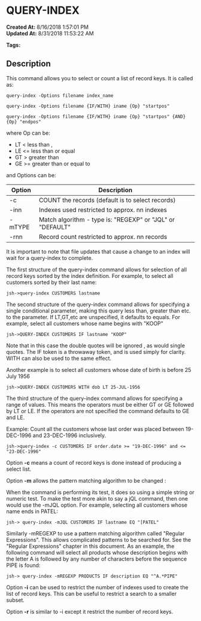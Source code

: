 # QUERY-INDEX

**Created At:** 8/16/2018 1:57:01 PM  
**Updated At:** 8/31/2018 11:53:22 AM  

**Tags:**
<badge text='key-select' vertical='middle' />
<badge text='jql' vertical='middle' />
<badge text='records' vertical='middle' />
<badge text='file indexing' vertical='middle' />

## Description 

This command allows you to select or count a list of record keys. It is called as:

```
query-index -Options filename index_name
```

```
query-index -Options filename {IF/WITH} iname {Op} "startpos"
```

```
query-index -Options filename {IF/WITH} iname {Op} "startpos" {AND} {Op} "endpos"
```

where Op can be:

- LT &lt; less than ,
- LE &lt;= less than or equal
- GT &gt; greater than
- GE &gt;= greater than or equal to


and Options can be:


| Option<br> | Description<br> |
| --- | --- |
| -c<br> | COUNT the records (default is to select records)<br> |
| -inn<br> | Indexes used restricted to approx. nn indexes<br> |
| -mTYPE<br> | Match algorithm - type is: "REGEXP" or "JQL" or "DEFAULT"<br> |
| -rnn<br> | Record count restricted to approx. nn records<br> |




It is important to note that file updates that cause a change to an index will wait for a query-index to complete.

The first structure of the query-index command allows for selection of all record keys sorted by the index definition. For example, to select all customers sorted by their last name:

```
jsh->query-index CUSTOMERS lastname
```



The second structure of the query-index command allows for specifying a single conditional parameter, making this query less than, greater than etc. to the parameter. If LT,GT,etc are unspecified, it defaults to equals. For example, select all customers whose name begins with "KOOP"

```
jsh->QUERY-INDEX CUSTOMERS IF lastname "KOOP"
```

Note that in this case the double quotes will be ignored , as would single quotes. The IF token is a throwaway token, and is used simply for clarity. WITH can also be used to the same effect.

Another example is to select all customers whose date of birth is before 25 July 1956

```
jsh->QUERY-INDEX CUSTOMERS WITH dob LT 25-JUL-1956
```



The third structure of the query-index command allows for specifying a range of values. This means the operators must be either GT or GE followed by LT or LE. If the operators are not specified the command defaults to GE and LE.

Example: Count all the customers whose last order was placed between 19-DEC-1996 and 23-DEC-1996 inclusively.

```
jsh->query-index -c CUSTOMERS IF order.date >= "19-DEC-1996" and <= "23-DEC-1996"
```

Option **-c** means a count of record keys is done instead of producing a select list.

Option **-m** allows the pattern matching algorithm to be changed :

When the command is performing its test, it does so using a simple string or numeric test. To make the test more akin to say a jQL command, then one would use the -mJQL option. For example, selecting all customers whose name ends in PATEL:

```
jsh-> query-index -mJQL CUSTOMERS IF lastname EQ "[PATEL"
```

Similarly -mREGEXP to use a pattern matching algorithm called "Regular Expressions". This allows complicated patterns to be searched for. See the "Regular Expressions" chapter in this document. As an example, the following command will select all products whose description begins with the letter A is followed by any number of characters before the sequence PIPE is found:

```
jsh-> query-index -mREGEXP PRODUCTS IF description EQ "^A.*PIPE"
```

Option **-i** can be used to restrict the number of indexes used to create the list of record keys. This can be useful to restrict a search to a smaller subset.

Option **-r** is similar to -i except it restrict the number of record keys.
